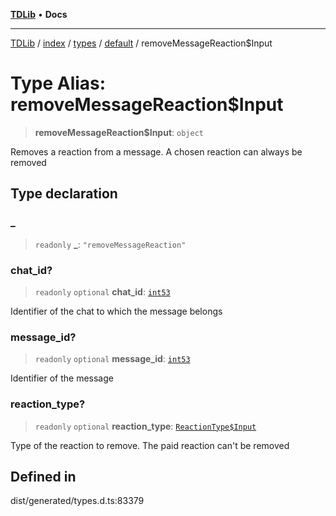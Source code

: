 [**TDLib**](../../../../../../README.md) • **Docs**

***

[TDLib](../../../../../../modules.md) / [index](../../../../../README.md) / [types](../../../README.md) / [default](../README.md) / removeMessageReaction$Input

# Type Alias: removeMessageReaction$Input

> **removeMessageReaction$Input**: `object`

Removes a reaction from a message. A chosen reaction can always be removed

## Type declaration

### \_

> `readonly` **\_**: `"removeMessageReaction"`

### chat\_id?

> `readonly` `optional` **chat\_id**: [`int53`](int53.md)

Identifier of the chat to which the message belongs

### message\_id?

> `readonly` `optional` **message\_id**: [`int53`](int53.md)

Identifier of the message

### reaction\_type?

> `readonly` `optional` **reaction\_type**: [`ReactionType$Input`](ReactionType$Input.md)

Type of the reaction to remove. The paid reaction can't be removed

## Defined in

dist/generated/types.d.ts:83379
